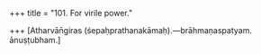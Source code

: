 +++
title = "101. For virile power."

+++
[Atharvān̄giras (śepaḥprathanakāmaḥ).—brāhmaṇaspatyam. ānuṣṭubham.]
